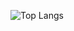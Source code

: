 ![Top Langs](https://github-readme-stats.vercel.app/api/top-langs/?username=kybex11&theme=tokyonight)
